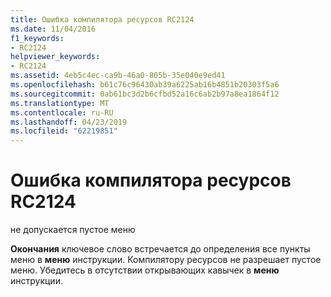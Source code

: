 ```yaml
---
title: Ошибка компилятора ресурсов RC2124
ms.date: 11/04/2016
f1_keywords:
- RC2124
helpviewer_keywords:
- RC2124
ms.assetid: 4eb5c4ec-ca9b-46a0-805b-35e040e9ed41
ms.openlocfilehash: b61c76c96430ab39a6225ab16b4851b20303f5a6
ms.sourcegitcommit: 0ab61bc3d2b6cfbd52a16c6ab2b97a8ea1864f12
ms.translationtype: MT
ms.contentlocale: ru-RU
ms.lasthandoff: 04/23/2019
ms.locfileid: "62219851"
---
```

# <a name="resource-compiler-error-rc2124"></a>Ошибка компилятора ресурсов RC2124

не допускается пустое меню

**Окончания** ключевое слово встречается до определения все пункты меню в **меню** инструкции. Компилятору ресурсов не разрешает пустое меню. Убедитесь в отсутствии открывающих кавычек в **меню** инструкции.